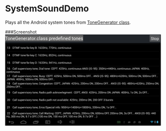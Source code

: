 # SystemSoundDemo
Plays all the Android system tones from [ToneGenerator class](http://developer.android.com/reference/android/media/ToneGenerator.html).

###Screenshot
![Screenshot](https://github.com/ArminJo/android-SystemSoundDemo/blob/master/SSD_Landscape.png)